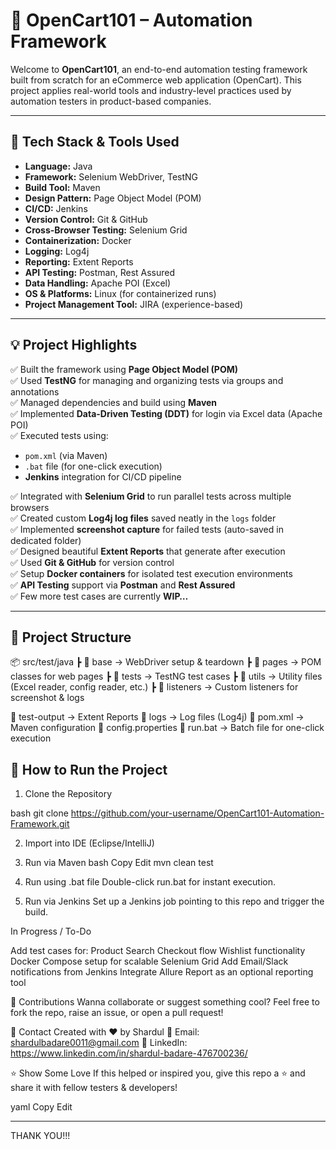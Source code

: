 # 🛒 OpenCart101 – Automation Framework

Welcome to **OpenCart101**, an end-to-end automation testing framework built from scratch for an eCommerce web application (OpenCart). This project applies real-world tools and industry-level practices used by automation testers in product-based companies.

---

## 🔧 Tech Stack & Tools Used

- **Language:** Java  
- **Framework:** Selenium WebDriver, TestNG  
- **Build Tool:** Maven  
- **Design Pattern:** Page Object Model (POM)  
- **CI/CD:** Jenkins  
- **Version Control:** Git & GitHub  
- **Cross-Browser Testing:** Selenium Grid  
- **Containerization:** Docker  
- **Logging:** Log4j  
- **Reporting:** Extent Reports  
- **API Testing:** Postman, Rest Assured  
- **Data Handling:** Apache POI (Excel)  
- **OS & Platforms:** Linux (for containerized runs)  
- **Project Management Tool:** JIRA (experience-based)

---

## 💡 Project Highlights

✅ Built the framework using **Page Object Model (POM)**  
✅ Used **TestNG** for managing and organizing tests via groups and annotations  
✅ Managed dependencies and build using **Maven**  
✅ Implemented **Data-Driven Testing (DDT)** for login via Excel data (Apache POI)  
✅ Executed tests using:
- `pom.xml` (via Maven)
- `.bat` file (for one-click execution)
- **Jenkins** integration for CI/CD pipeline

✅ Integrated with **Selenium Grid** to run parallel tests across multiple browsers  
✅ Created custom **Log4j log files** saved neatly in the `logs` folder  
✅ Implemented **screenshot capture** for failed tests (auto-saved in dedicated folder)  
✅ Designed beautiful **Extent Reports** that generate after execution  
✅ Used **Git & GitHub** for version control  
✅ Setup **Docker containers** for isolated test execution environments  
✅ **API Testing** support via **Postman** and **Rest Assured**  
✅ Few more test cases are currently **WIP…**

---

## 📂 Project Structure
📦 src/test/java
┣ 📁 base → WebDriver setup & teardown
┣ 📁 pages → POM classes for web pages
┣ 📁 tests → TestNG test cases
┣ 📁 utils → Utility files (Excel reader, config reader, etc.)
┣ 📁 listeners → Custom listeners for screenshot & logs

📂 test-output → Extent Reports
📂 logs → Log files (Log4j)
📄 pom.xml → Maven configuration
📄 config.properties
📄 run.bat → Batch file for one-click execution

## 🚀 How to Run the Project

1. Clone the Repository
   
bash
git clone https://github.com/your-username/OpenCart101-Automation-Framework.git

2. Import into IDE (Eclipse/IntelliJ)
   
3. Run via Maven
bash
Copy
Edit
mvn clean test

4. Run using .bat file
Double-click run.bat for instant execution.

5. Run via Jenkins
Set up a Jenkins job pointing to this repo and trigger the build.

In Progress / To-Do

Add test cases for:
Product Search
Checkout flow
Wishlist functionality
Docker Compose setup for scalable Selenium Grid
Add Email/Slack notifications from Jenkins
Integrate Allure Report as an optional reporting tool

🙌 Contributions
Wanna collaborate or suggest something cool?
Feel free to fork the repo, raise an issue, or open a pull request!

📩 Contact
Created with ❤️ by Shardul
📧 Email: shardulbadare0011@gmail.com
🔗 LinkedIn: https://www.linkedin.com/in/shardul-badare-476700236/

⭐️ Show Some Love
If this helped or inspired you, give this repo a ⭐️ and share it with fellow testers & developers!

yaml
Copy
Edit

---
THANK YOU!!!
